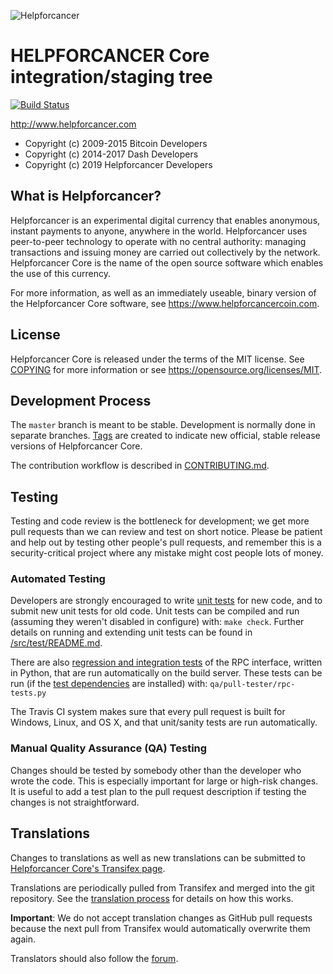 ![Helpforcancer](https://github.com/helpforcancer/helpforcancer/raw/master/src/qt/res/icons/bitcoin.png "Helpforcancer")

HELPFORCANCER Core integration/staging tree
=====================================
[![Build Status](https://travis-ci.org/helpforcancer/helpforcancer.svg?branch=master)](https://travis-ci.org/helpforcancer/helpforcancer)


http://www.helpforcancer.com

- Copyright (c) 2009-2015 Bitcoin Developers
- Copyright (c) 2014-2017 Dash Developers
- Copyright (c) 2019 Helpforcancer Developers

What is Helpforcancer?
----------------

Helpforcancer is an experimental digital currency that enables anonymous, instant
payments to anyone, anywhere in the world. Helpforcancer uses peer-to-peer technology
to operate with no central authority: managing transactions and issuing money
are carried out collectively by the network. Helpforcancer Core is the name of the open
source software which enables the use of this currency.

For more information, as well as an immediately useable, binary version of
the Helpforcancer Core software, see https://www.helpforcancercoin.com.


License
-------

Helpforcancer Core is released under the terms of the MIT license. See [COPYING](COPYING) for more
information or see https://opensource.org/licenses/MIT.

Development Process
-------------------

The `master` branch is meant to be stable. Development is normally done in separate branches.
[Tags](https://github.com/helpforcancer/helpforcancer/tags) are created to indicate new official,
stable release versions of Helpforcancer Core.

The contribution workflow is described in [CONTRIBUTING.md](CONTRIBUTING.md).

Testing
-------

Testing and code review is the bottleneck for development; we get more pull
requests than we can review and test on short notice. Please be patient and help out by testing
other people's pull requests, and remember this is a security-critical project where any mistake might cost people
lots of money.

### Automated Testing

Developers are strongly encouraged to write [unit tests](src/test/README.md) for new code, and to
submit new unit tests for old code. Unit tests can be compiled and run
(assuming they weren't disabled in configure) with: `make check`. Further details on running
and extending unit tests can be found in [/src/test/README.md](/src/test/README.md).

There are also [regression and integration tests](/qa) of the RPC interface, written
in Python, that are run automatically on the build server.
These tests can be run (if the [test dependencies](/qa) are installed) with: `qa/pull-tester/rpc-tests.py`

The Travis CI system makes sure that every pull request is built for Windows, Linux, and OS X, and that unit/sanity tests are run automatically.

### Manual Quality Assurance (QA) Testing

Changes should be tested by somebody other than the developer who wrote the
code. This is especially important for large or high-risk changes. It is useful
to add a test plan to the pull request description if testing the changes is
not straightforward.

Translations
------------

Changes to translations as well as new translations can be submitted to
[Helpforcancer Core's Transifex page](https://www.transifex.com/projects/p/helpforcancer/).

Translations are periodically pulled from Transifex and merged into the git repository. See the
[translation process](doc/translation_process.md) for details on how this works.

**Important**: We do not accept translation changes as GitHub pull requests because the next
pull from Transifex would automatically overwrite them again.

Translators should also follow the [forum](https://www.helpforcancer.com/forum/topic/helpforcancer-worldwide-collaboration.88/).
